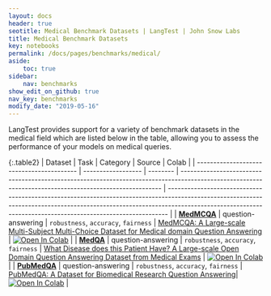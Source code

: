 ```yaml
---
layout: docs
header: true
seotitle: Medical Benchmark Datasets | LangTest | John Snow Labs
title: Medical Benchmark Datasets
key: notebooks
permalink: /docs/pages/benchmarks/medical/
aside:
    toc: true
sidebar:
    nav: benchmarks
show_edit_on_github: true
nav_key: benchmarks
modify_date: "2019-05-16"
---
```



<div class="main-docs" markdown="1">
<div class="h3-box" markdown="1">

LangTest provides support for a variety of benchmark datasets in the medical field which are listed below in the table, allowing you to assess the performance of your models on medical queries.

</div>
</div>


{:.table2}
| Dataset                                   | Task               | Category | Source                                                                                                                                                 | Colab                                                                                                                                                                                                                                      |
| ----------------------------------------- | ------------------ | -------- | ------------------------------------------------------------------------------------------------------------------------------------------------------ | ------------------------------------------------------------------------------------------------------------------------------------------------------------------------------------------------------------------------------------------ |
| [**MedMCQA**](medmcqa)              | question-answering | `robustness`, `accuracy`, `fairness`        | [MedMCQA: A Large-scale Multi-Subject Multi-Choice Dataset for Medical domain Question Answering](https://proceedings.mlr.press/v174/pal22a)  | [![Open In Colab](https://colab.research.google.com/assets/colab-badge.svg)](https://colab.research.google.com/github/JohnSnowLabs/langtest/blob/main/demo/tutorials/llm_notebooks/dataset-notebooks/Medical_Datasets.ipynb)             |
| [**MedQA**](medqa)              | question-answering | `robustness`, `accuracy`, `fairness`        | [What Disease does this Patient Have? A Large-scale Open Domain Question Answering Dataset from Medical Exams](https://paperswithcode.com/dataset/medqa-usmle) | [![Open In Colab](https://colab.research.google.com/assets/colab-badge.svg)](https://colab.research.google.com/github/JohnSnowLabs/langtest/blob/main/demo/tutorials/llm_notebooks/dataset-notebooks/Medical_Datasets.ipynb)             |
| [**PubMedQA**](pubmedqa)              | question-answering | `robustness`, `accuracy`, `fairness`        | [PubMedQA: A Dataset for Biomedical Research Question Answering](https://arxiv.org/abs/1909.06146)| [![Open In Colab](https://colab.research.google.com/assets/colab-badge.svg)](https://colab.research.google.com/github/JohnSnowLabs/langtest/blob/main/demo/tutorials/llm_notebooks/dataset-notebooks/Medical_Datasets.ipynb)             |